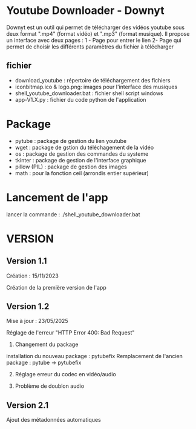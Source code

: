 # Youtube Downloader - Downyt

Downyt est un outil qui permet de télécharger des vidéos youtube sous deux format ".mp4" (format vidéo) et ".mp3" (format musique). Il propose un interface avec deux pages :
1 - Page pour entrer le lien
2- Page qui permet de choisir les différents paramètres du fichier à télécharger

## fichier 

- download_youtube : répertoire de téléchargement des fichiers
- iconbitmap.ico & logo.png: images pour l'interface des musiques
- shell_youtube_downloader.bat : fichier shell script windows
- app-V1.X.py : fichier du code python de l'application  

# Package

- pytube : package de gestion du lien youtube 
- wget : package de gstion du téléchagement de la vidéo
- os : package de gestion des commandes du systeme
- tkinter : package de gestion de l'interface graphique
- pillow (PIL) : package de gestion des images
- math : pour la fonction ceil (arrondis entier supérieur)

# Lancement de l'app

lancer la commande :
./shell_youtube_downloader.bat

# VERSION

## Version 1.1

Création : 15/11/2023

Création de la première version de l'app

## Version 1.2

Mise à jour : 23/05/2025

Réglage de l'erreur "HTTP Error 400: Bad Request" 

1. Changement du package

installation du nouveau package : pytubefix
Remplacement de l'ancien package : pytube -> pytubefix

2. Réglage erreur du codec en vidéo/audio

3. Problème de doublon audio

## Version 2.1

Ajout des métadonnées automatiques